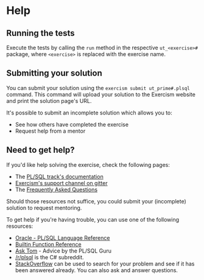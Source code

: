 # Help

## Running the tests

Execute the tests by calling the `run` method in the respective `ut_<exercise>#` package,
where `<exercise>` is replaced with the exercise name.

## Submitting your solution

You can submit your solution using the `exercism submit ut_prime#.plsql` command.
This command will upload your solution to the Exercism website and print the solution page's URL.

It's possible to submit an incomplete solution which allows you to:

- See how others have completed the exercise
- Request help from a mentor

## Need to get help?

If you'd like help solving the exercise, check the following pages:

- The [PL/SQL track's documentation](https://exercism.org/docs/tracks/plsql)
- [Exercism's support channel on gitter](https://gitter.im/exercism/support)
- The [Frequently Asked Questions](https://exercism.org/docs/using/faqs)

Should those resources not suffice, you could submit your (incomplete) solution to request mentoring.

To get help if you're having trouble, you can use one of the following resources:

- [Oracle - PL/SQL Language Reference](http://docs.oracle.com/cd/E11882_01/appdev.112/e25519/toc.htm)
- [Builtin Function Reference](http://psoug.org/reference/builtin_functions.html)
- [Ask Tom](https://asktom.oracle.com/) - Advice by the PL/SQL Guru
- [/r/plsql](https://www.reddit.com/r/plsql) is the C# subreddit.
- [StackOverflow](http://stackoverflow.com/questions/tagged/plsql) can be used to search for your problem and see if it has been answered already. You can also ask and answer questions.